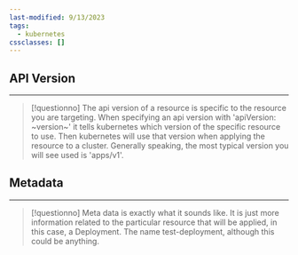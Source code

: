 ```yaml
---
last-modified: 9/13/2023
tags:
  - kubernetes
cssclasses: []
---
```

## API Version
---
> [!questionno] 
> The api version of a resource is specific to the resource you are targeting. When specifying an api version with 'apiVersion: ~version~' it tells kubernetes which version of the specific resource to use. Then kubernetes will use that version when applying the resource to a cluster. Generally speaking, the most typical version you will see used is 'apps/v1'.
## Metadata
---
> [!questionno]
> Meta data is exactly what it sounds like. It is just more information related to the particular resource that will be applied, in this case, a Deployment. The name test-deployment, although this could be anything.
